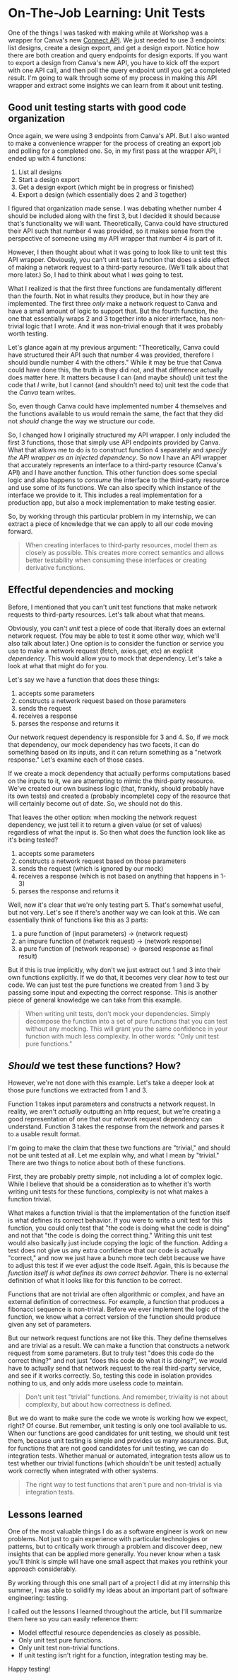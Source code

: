 # On-The-Job Learning: Unit Tests

One of the things I was tasked with making while at Workshop was a wrapper for Canva's new [Connect API](https://www.canva.dev/docs/connect/). We just needed to use 3 endpoints: list designs, create a design export, and get a design export. Notice how there are both creation and query endpoints for design exports. If you want to export a design from Canva's new API, you have to kick off the export with one API call, and then poll the query endpoint until you get a completed result.
I'm going to walk through some of my process in making this API wrapper and extract some insights we can learn from it about unit testing.

## Good unit testing starts with good code organization

Once again, we were using 3 endpoints from Canva's API. But I also wanted to make a convenience wrapper for the process of creating an export job and polling for a completed one. So, in my first pass at the wrapper API, I ended up with 4 functions:

1. List all designs
2. Start a design export
3. Get a design export (which might be in progress or finished)
4. Export a design (which essentially does 2 and 3 together)

I figured that organization made sense. I was debating whether number 4 should be included along with the first 3, but I decided it should because that's functionality we will want. Theoretically, Canva could have structured their API such that number 4 was provided, so it makes sense from the perspective of someone using my API wrapper that number 4 is part of it.

However, I then thought about what it was going to look like to unit test this API wrapper. Obviously, you can't unit test a function that does a side effect of making a network request to a third-party resource. (We'll talk about that more later.) So, I had to think about what I _was_ going to test.

What I realized is that the first three functions are fundamentally different than the fourth. Not in what results they produce, but in how they are implemented. The first three _only_ make a network request to Canva and have a small amount of logic to support that. But the fourth function, the one that essentially wraps 2 and 3 together into a nicer interface, has non-trivial logic that I wrote. And it was non-trivial enough that it was probably worth testing.

Let's glance again at my previous argument: "Theoretically, Canva could have structured their API such that number 4 was provided, therefore I should bundle number 4 with the others." While it may be true that Canva could have done this, the truth is they did not, and that difference actually does matter here. It matters because I can (and maybe should) unit test the code that _I_ write, but I cannot (and shouldn't need to) unit test the code that the _Canva_ team writes.

So, even though Canva could have implemented number 4 themselves and the functions available to us would remain the same, the fact that they did not _should_ change the way we structure our code.

So, I changed how I originally structured my API wrapper. I only included the first 3 functions, those that simply use API endpoints provided by Canva. What that allows me to do is to construct function 4 separately and _specify the API wrapper as an injected dependency_. So now I have an API wrapper that accurately represents an interface to a third-party resource (Canva's API) and I have another function. This other function does some special logic and also happens to _consume_ the interface to the third-party resource and use some of its functions. We can also specify which instance of the interface we provide to it. This includes a real implementation for a production app, but also a mock implementation to make testing easier.

So, by working through this particular problem in my internship, we can extract a piece of knowledge that we can apply to all our code moving forward.

> When creating interfaces to third-party resources, model them as closely as possible. This creates more correct semantics and allows better testability when consuming these interfaces or creating derivative functions.

## Effectful dependencies and mocking

Before, I mentioned that you can't unit test functions that make network requests to third-party resources. Let's talk about what that means.

Obviously, you can't _unit_ test a piece of code that literally does an external network request. (You may be able to test it some other way, which we'll also talk about later.) One option is to consider the function or service you use to make a network request (fetch, axios.get, etc) an explicit _dependency_. This would allow you to mock that dependency. Let's take a look at what that might do for you.

Let's say we have a function that does these things:

1. accepts some parameters
2. constructs a network request based on those parameters
3. sends the request
4. receives a response
5. parses the response and returns it

Our network request dependency is responsible for 3 and 4. So, if we mock that dependency, our mock dependency has two facets, it can do something based on its inputs, and it can return something as a "network response." Let's examine each of those cases.

If we create a mock dependency that actually performs computations based on the inputs to it, we are attempting to mimic the third-party resource. We've created our own business logic (that, frankly, should probably have its own tests) and created a (probably incomplete) copy of the resource that will certainly become out of date. So, we should not do this.

That leaves the other option: when mocking the network request dependency, we just tell it to return a given value (or set of values) regardless of what the input is. So then what does the function look like as it's being tested?

1. accepts some parameters
2. constructs a network request based on those parameters
3. sends the request (which is ignored by our mock)
4. receives a response (which is not based on anything that happens in 1-3)
5. parses the response and returns it

Well, now it's clear that we're only testing part 5. That's somewhat useful, but not very. Let's see if there's another way we can look at this. We can essentially think of functions like this as 3 parts:

1. a pure function of (input parameters) -> (network request)
2. an impure function of (network request) -> (network response)
3. a pure function of (network response) -> (parsed response as final result)

But if this is true implicitly, why don't we just extract out 1 and 3 into their own functions explicitly. If we do that, it becomes very clear _how_ to test our code. We can just test the pure functions we created from 1 and 3 by passing some input and expecting the correct response. This is another piece of general knowledge we can take from this example.

> When writing unit tests, don't mock your dependencies. Simply decompose the function into a set of pure functions that you can test without any mocking. This will grant you the same confidence in your function with much less complexity. In other words: "Only unit test pure functions."

## _Should_ we test these functions? How?

However, we're not done with this example. Let's take a deeper look at those pure functions we extracted from 1 and 3.

Function 1 takes input parameters and constructs a network request. In reality, we aren't _actually_ outputting an http request, but we're creating a good representation of one that our network request dependency can understand. Function 3 takes the response from the network and parses it to a usable result format.

I'm going to make the claim that these two functions are "trivial," and should not be unit tested at all. Let me explain why, and what I mean by "trivial."
There are two things to notice about both of these functions.

First, they are probably pretty simple, not including a lot of complex logic. While I believe that should be a consideration as to whether it's worth writing unit tests for these functions, complexity is not what makes a function trivial.

What makes a function trivial is that the implementation of the function itself is what defines its correct behavior. If you were to write a unit test for this function, you could only test that "the code is doing what the code is doing" and not that "the code is doing the correct thing." Writing this unit test would also basically just include copying the logic of the function. Adding a test does not give us any extra confidence that our code is actually "correct," and now we just have a bunch more tech debt because we have to adjust this test if we ever adjust the code itself. Again, this is because _the function itself is what defines its own correct behavior._ There is no external definition of what it looks like for this function to be correct.

Functions that are not trivial are often algorithmic or complex, and have an external definition of correctness. For example, a function that produces a fibonacci sequence is non-trivial. Before we ever implement the logic of the function, we know what a correct version of the function should produce given any set of parameters.

But our network request functions are not like this. They define themselves and are trivial as a result. We can make a function that constructs a network request from some parameters. But to truly test "does this code do the correct thing?" and not just "does this code do what it is doing?", we would have to actually send that network request to the real third-party service, and see if it works correctly. So, testing this code in isolation provides nothing to us, and only adds more useless code to maintain.

> Don't unit test "trivial" functions. And remember, triviality is not about complexity, but about how correctness is defined.

But we do want to make sure the code we wrote is working how we expect, right? Of course. But remember, unit testing is only one tool available to us. When our functions are good candidates for unit testing, we should unit test them, because unit testing is simple and provides us many assurances. But, for functions that are not good candidates for unit testing, we can do integration tests. Whether manual or automated, integration tests allow us to test whether our trivial functions (which shouldn't be unit tested) actually work correctly when integrated with other systems.

> The right way to test functions that aren't pure and non-trivial is via integration tests.

## Lessons learned

One of the most valuable things I do as a software engineer is work on new problems. Not just to gain experience with particular technologies or patterns, but to critically work through a problem and discover deep, new insights that can be applied more generally. You never know when a task you'll think is simple will have one small aspect that makes you rethink your approach considerably.

By working through this one small part of a project I did at my internship this summer, I was able to solidify my ideas about an important part of software engineering: testing.

I called out the lessons I learned throughout the article, but I'll summarize them here so you can easily reference them:

- Model effectful resource dependencies as closely as possible.
- Only unit test pure functions.
- Only unit test non-trivial functions.
- If unit testing isn't right for a function, integration testing may be.

Happy testing!
